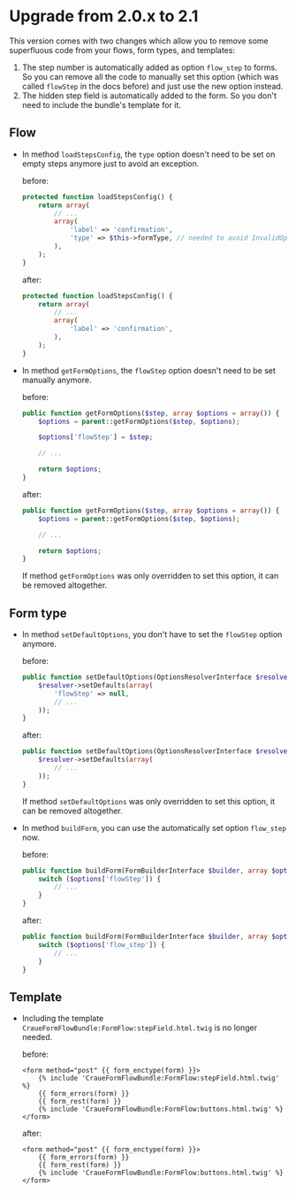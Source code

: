 # Upgrade from 2.0.x to 2.1

This version comes with two changes which allow you to remove some superfluous code from your flows, form types, and templates:

  1. The step number is automatically added as option `flow_step` to forms. So you can remove all the code to manually
  set this option (which was called `flowStep` in the docs before) and just use the new option instead.
  2. The hidden step field is automatically added to the form. So you don't need to include the bundle's template for it.

## Flow

- In method `loadStepsConfig`, the `type` option doesn't need to be set on empty steps anymore just to avoid an exception.

	before:
	```php
	protected function loadStepsConfig() {
		return array(
			// ...
			array(
				'label' => 'confirmation',
				'type' => $this->formType, // needed to avoid InvalidOptionsException regarding option 'flowStep'
			),
		);
	}
	```

	after:
	```php
	protected function loadStepsConfig() {
		return array(
			// ...
			array(
				'label' => 'confirmation',
			),
		);
	}
	```

- In method `getFormOptions`, the `flowStep` option doesn't need to be set manually anymore.

	before:
	```php
	public function getFormOptions($step, array $options = array()) {
		$options = parent::getFormOptions($step, $options);

		$options['flowStep'] = $step;

		// ...

		return $options;
	}
	```

	after:
	```php
	public function getFormOptions($step, array $options = array()) {
		$options = parent::getFormOptions($step, $options);

		// ...

		return $options;
	}
	```

	If method `getFormOptions` was only overridden to set this option, it can be removed altogether.

## Form type

- In method `setDefaultOptions`, you don't have to set the `flowStep` option anymore.

	before:
	```php
	public function setDefaultOptions(OptionsResolverInterface $resolver) {
		$resolver->setDefaults(array(
			'flowStep' => null,
			// ...
		));
	}
	```

	after:
	```php
	public function setDefaultOptions(OptionsResolverInterface $resolver) {
		$resolver->setDefaults(array(
			// ...
		));
	}
	```

	If method `setDefaultOptions` was only overridden to set this option, it can be removed altogether.

- In method `buildForm`, you can use the automatically set option `flow_step` now.

	before:
	```php
	public function buildForm(FormBuilderInterface $builder, array $options) {
		switch ($options['flowStep']) {
			// ...
		}
	}
	```

	after:
	```php
	public function buildForm(FormBuilderInterface $builder, array $options) {
		switch ($options['flow_step']) {
			// ...
		}
	}
	```

## Template

- Including the template `CraueFormFlowBundle:FormFlow:stepField.html.twig` is no longer needed.

	before:
	```html+jinja
	<form method="post" {{ form_enctype(form) }}>
		{% include 'CraueFormFlowBundle:FormFlow:stepField.html.twig' %}
		{{ form_errors(form) }}
		{{ form_rest(form) }}
		{% include 'CraueFormFlowBundle:FormFlow:buttons.html.twig' %}
	</form>
	```

	after:
	```html+jinja
	<form method="post" {{ form_enctype(form) }}>
		{{ form_errors(form) }}
		{{ form_rest(form) }}
		{% include 'CraueFormFlowBundle:FormFlow:buttons.html.twig' %}
	</form>
	```
